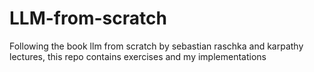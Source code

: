 # LLM-from-scratch
Following the book llm from scratch by sebastian raschka and karpathy lectures, this repo contains exercises and my implementations

